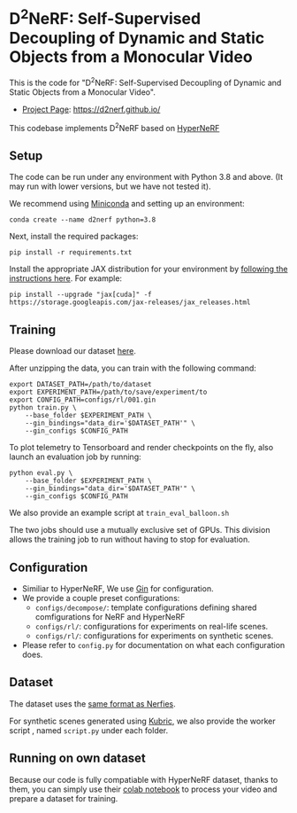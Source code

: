 # D<sup>2</sup>NeRF: Self-Supervised Decoupling of Dynamic and Static Objects from a Monocular Video

This is the code for "D<sup>2</sup>NeRF: Self-Supervised Decoupling of Dynamic and Static Objects from a Monocular Video".

* [Project Page](https://d2nerf.github.io/): https://d2nerf.github.io/
<!-- * [Paper](coming): coming -->

This codebase implements D<sup>2</sup>NeRF based on [HyperNeRF](https://github.com/google/hypernerf) 


<!-- ## Demo

Our code We provide an easy-to-get-started demo using Google Colab!

These Colabs will allow you to train a basic version of our method using
Cloud TPUs (or GPUs) on Google Colab.

Note that due to limited compute resources available, these are not the fully
featured models and will train quite slowly and the quality will likely not be that great.
If you would like to train a fully featured model, please refer to the instructions below
on how to train on your own machine.

| Description      | Link |
| ----------- | ----------- |
| Process a video into a dataset| [![Open In Colab](https://colab.research.google.com/assets/colab-badge.svg)](https://colab.research.google.com/github/google/nerfies/blob/main/notebooks/Nerfies_Capture_Processing.ipynb)|
| Train HyperNeRF| [![Open In Colab](https://colab.research.google.com/assets/colab-badge.svg)](https://colab.research.google.com/github/google/hypernerf/blob/main/notebooks/HyperNeRF_Training.ipynb)|
| Render HyperNeRF Videos| [![Open In Colab](https://colab.research.google.com/assets/colab-badge.svg)](https://colab.research.google.com/github/google/hypernerf/blob/main/notebooks/HyperNeRF_Render_Video.ipynb)| -->


## Setup
The code can be run under any environment with Python 3.8 and above.
(It may run with lower versions, but we have not tested it).

We recommend using [Miniconda](https://docs.conda.io/en/latest/miniconda.html) and setting up an environment:

    conda create --name d2nerf python=3.8

Next, install the required packages:

    pip install -r requirements.txt

Install the appropriate JAX distribution for your environment by  [following the instructions here](https://github.com/google/jax#installation). For example:

    pip install --upgrade "jax[cuda]" -f https://storage.googleapis.com/jax-releases/jax_releases.html


## Training
Please download our dataset [here](empty).

After unzipping the data, you can train with the following command:

    export DATASET_PATH=/path/to/dataset
    export EXPERIMENT_PATH=/path/to/save/experiment/to
    export CONFIG_PATH=configs/rl/001.gin
    python train.py \
        --base_folder $EXPERIMENT_PATH \
        --gin_bindings="data_dir='$DATASET_PATH'" \
        --gin_configs $CONFIG_PATH

To plot telemetry to Tensorboard and render checkpoints on the fly, also
launch an evaluation job by running:

    python eval.py \
        --base_folder $EXPERIMENT_PATH \
        --gin_bindings="data_dir='$DATASET_PATH'" \
        --gin_configs $CONFIG_PATH

We also provide an example script at `train_eval_balloon.sh`

The two jobs should use a mutually exclusive set of GPUs. This division allows the
training job to run without having to stop for evaluation.



## Configuration
* Similiar to HyperNeRF, We use [Gin](https://github.com/google/gin-config) for configuration.
* We provide a couple preset configurations:
    - `configs/decompose/`: template configurations defining shared comfigurations for NeRF and HyperNeRF
    - `configs/rl/`: configurations for experiments on real-life scenes. 
    - `configs/rl/`: configurations for experiments on synthetic scenes. 
* Please refer to `config.py` for documentation on what each configuration does.



## Dataset
The dataset uses the [same format as Nerfies](https://github.com/google/nerfies#datasets).

For synthetic scenes generated using [Kubric](https://github.com/google-research/kubric), we also provide the worker script
, named `script.py` under each folder.



## Running on own dataset

Because our code is fully compatiable with HyperNeRF dataset, thanks to them, you can simply use their [colab notebook](https://colab.research.google.com/github/google/nerfies/blob/main/notebooks/Nerfies_Capture_Processing.ipynb) to process your video and prepare a dataset for training.



<!-- ## Citing
If you find our work useful, please consider citing:
```BibTeX
@article{park2021hypernerf,
  author = {Park, Keunhong and Sinha, Utkarsh and Hedman, Peter and Barron, Jonathan T. and Bouaziz, Sofien and Goldman, Dan B and Martin-Brualla, Ricardo and Seitz, Steven M.},
  title = {HyperNeRF: A Higher-Dimensional Representation for Topologically Varying Neural Radiance Fields},
  journal = {ACM Trans. Graph.},
  issue_date = {December 2021},
  publisher = {ACM},
  volume = {40},
  number = {6},
  month = {dec},
  year = {2021},
  articleno = {238},
}
``` -->
